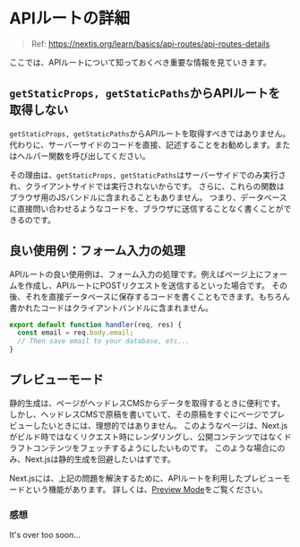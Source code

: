 # APIルートの詳細

> Ref: https://nextjs.org/learn/basics/api-routes/api-routes-details

ここでは、APIルートについて知っておくべき重要な情報を見ていきます。

## `getStaticProps, getStaticPaths`からAPIルートを取得しない

`getStaticProps, getStaticPaths`からAPIルートを取得すべきではありません。
代わりに、サーバーサイドのコードを直接、記述することをお勧めします。またはヘルパー関数を呼び出してください。

その理由は、`getStaticProps, getStaticPaths`はサーバーサイドでのみ実行され、クライアントサイドでは実行されないからです。
さらに、これらの関数はブラウザ用のJSバンドルに含まれることもありません。
つまり、データベースに直接問い合わせるようなコードを、ブラウザに送信することなく書くことができるのです。

## 良い使用例：フォーム入力の処理

APIルートの良い使用例は、フォーム入力の処理です。例えばページ上にフォームを作成し、APIルートにPOSTリクエストを送信するといった場合です。
その後、それを直接データベースに保存するコードを書くこともできます。もちろん書かれたコードはクライアントバンドルに含まれません。

```javascript
export default function handler(req, res) {
  const email = req.body.email;
  // Then save email to your database, etc...
}
```

## プレビューモード

静的生成は、ページがヘッドレスCMSからデータを取得するときに便利です。しかし、ヘッドレスCMSで原稿を書いていて、その原稿をすぐにページでプレビューしたいときには、理想的ではありません。
このようなページは、Next.jsがビルド時ではなくリクエスト時にレンダリングし、公開コンテンツではなくドラフトコンテンツをフェッチするようにしたいものです。
このような場合にのみ、Next.jsは静的生成を回避したいはずです。

Next.jsには、上記の問題を解決するために、APIルートを利用したプレビューモードという機能があります。
詳しくは、[Preview Mode](https://nextjs.org/docs/advanced-features/preview-mode)をご覧ください。

### 感想

It's over too soon...
